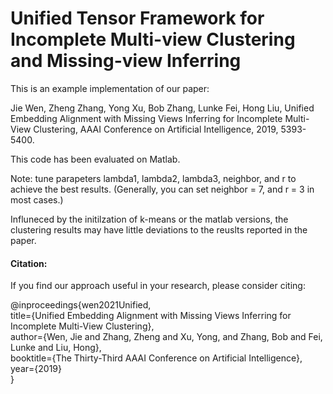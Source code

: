 # Unified Tensor Framework for Incomplete Multi-view Clustering and Missing-view Inferring
This is an example implementation of our paper:

Jie Wen, Zheng Zhang, Yong Xu, Bob Zhang, Lunke Fei, Hong Liu, Unified Embedding Alignment with Missing Views Inferring for Incomplete Multi-View Clustering, AAAI Conference on Artificial Intelligence, 2019, 5393-5400.

This code has been evaluated on Matlab. 

Note: tune parapeters lambda1, lambda2, lambda3, neighbor, and r to achieve the best results. (Generally, you can set neighbor = 7, and r = 3 in most cases.)

Influneced by the initilzation of k-means or the matlab versions, the clustering results may have little deviations to the reuslts reported in the paper.

#### Citation:

If you find our approach useful in your research, please consider citing:

@inproceedings{wen2021Unified,  
  title={Unified Embedding Alignment with Missing Views Inferring for Incomplete Multi-View Clustering},  
  author={Wen, Jie and Zhang, Zheng and Xu, Yong, and Zhang, Bob and Fei, Lunke and Liu, Hong},  
  booktitle={The Thirty-Third AAAI Conference on Artificial Intelligence},  
  year={2019}  
}

